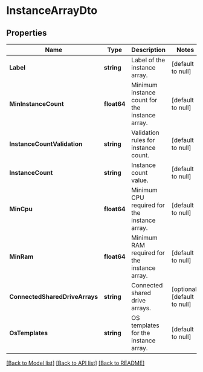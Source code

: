 # InstanceArrayDto

## Properties
Name | Type | Description | Notes
------------ | ------------- | ------------- | -------------
**Label** | **string** | Label of the instance array. | [default to null]
**MinInstanceCount** | **float64** | Minimum instance count for the instance array. | [default to null]
**InstanceCountValidation** | **string** | Validation rules for instance count. | [default to null]
**InstanceCount** | **string** | Instance count value. | [default to null]
**MinCpu** | **float64** | Minimum CPU required for the instance array. | [default to null]
**MinRam** | **float64** | Minimum RAM required for the instance array. | [default to null]
**ConnectedSharedDriveArrays** | **string** | Connected shared drive arrays. | [optional] [default to null]
**OsTemplates** | **string** | OS templates for the instance array. | [default to null]

[[Back to Model list]](../README.md#documentation-for-models) [[Back to API list]](../README.md#documentation-for-api-endpoints) [[Back to README]](../README.md)

